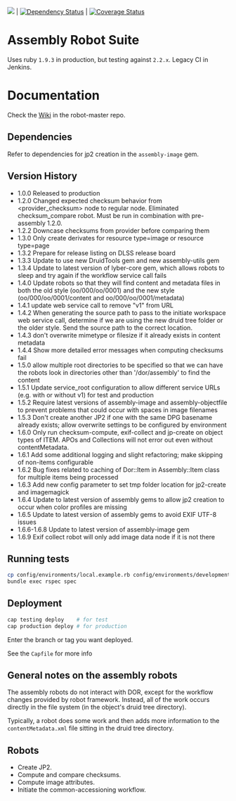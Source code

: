 [<img src="https://travis-ci.org/sul-dlss/assembly.png"/>](http://travis-ci.org/sul-dlss/assembly) | [![Dependency Status](https://gemnasium.com/sul-dlss/assembly.svg)](https://gemnasium.com/sul-dlss/assembly) | [![Coverage Status](https://coveralls.io/repos/sul-dlss/assembly/badge.svg?branch=master&service=github)](https://coveralls.io/github/sul-dlss/assembly?branch=master)

# Assembly Robot Suite

Uses ruby `1.9.3` in production, but testing against `2.2.x`.  Legacy CI in Jenkins.

# Documentation

Check the [Wiki](https://github.com/sul-dlss/robot-master/wiki) in the robot-master repo.

## Dependencies

Refer to dependencies for jp2 creation in the `assembly-image` gem.

## Version History

- 1.0.0  Released to production
- 1.2.0  Changed expected checksum behavior from <provider_checksum> node to regular <checksum> node.  Eliminated checksum_compare robot.  Must be run in combination with pre-assembly 1.2.0.
- 1.2.2  Downcase checksums from provider before comparing them
- 1.3.0  Only create derivates for resource type=image or resource type=page
- 1.3.2  Prepare for release listing on DLSS release board
- 1.3.3  Update to use new DruidTools gem and new assembly-utils gem
- 1.3.4  Update to latest version of lyber-core gem, which allows robots to sleep and try again if the workflow service call fails
- 1.4.0  Update robots so that they will find content and metadata files in both the old style (oo/000/oo/0001) and the new style (oo/000/oo/0001/content and oo/000/oo/0001/metadata)
- 1.4.1  update web service call to remove "v1" from URL
- 1.4.2  When generating the source path to pass to the initiate workspace web service call, determine if we are using the new druid tree folder or the older style.  Send the source path to the correct location.
- 1.4.3  don't overwrite mimetype or filesize if it already exists in content metadata
- 1.4.4  Show more detailed error messages when computing checksums fail
- 1.5.0  allow multiple root directories to be specified so that we can have the robots look in directories other than '/dor/assembly' to find the content
- 1.5.1  Update service_root configuration to allow different service URLs (e.g. with or without v1) for test and production 
- 1.5.2  Require latest versions of assembly-image and assembly-objectfile to prevent problems that could occur with spaces in image filenames
- 1.5.3  Don't create another JP2 if one with the same DPG basename already exists; allow overwrite settings to be configured by environment
- 1.6.0  Only run checksum-compute, exif-collect and jp-create on object types of ITEM.  APOs and Collections will not error out even without contentMetadata.
- 1.6.1  Add some additional logging and slight refactoring; make skipping of non-items configurable
- 1.6.2  Bug fixes related to caching of Dor::Item in Assembly::Item class for multiple items being processed
- 1.6.3  Add new config parameter to set tmp folder location for jp2-create and imagemagick
- 1.6.4  Update to latest version of assembly gems to allow jp2 creation to occur when color profiles are missing
- 1.6.5  Update to latest version of assembly gems to avoid EXIF UTF-8 issues
- 1.6.6-1.6.8  Update to latest version of assembly-image gem
- 1.6.9  Exif collect robot will only add image data node if it is not there

## Running tests

```bash
cp config/environments/local.example.rb config/environments/development.rb
bundle exec rspec spec
```

## Deployment

```bash
cap testing deploy    # for test
cap production deploy # for production
```

Enter the branch or tag you want deployed.

See the `Capfile` for more info

## General notes on the assembly robots

The assembly robots do not interact with DOR, except for the workflow changes
provided by robot framework. Instead, all of the work occurs directly in the
file system (in the object's druid tree directory).

Typically, a robot does some work and then adds more information to the
`contentMetadata.xml` file sitting in the druid tree directory.

## Robots

- Create JP2.
- Compute and compare checksums.
- Compute image attributes.
- Initiate the common-accessioning workflow.

